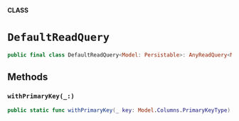 **CLASS**

# `DefaultReadQuery`

```swift
public final class DefaultReadQuery<Model: Persistable>: AnyReadQuery<Model>
```

## Methods
### `withPrimaryKey(_:)`

```swift
public static func withPrimaryKey(_ key: Model.Columns.PrimaryKeyType) -> DefaultReadQuery
```
